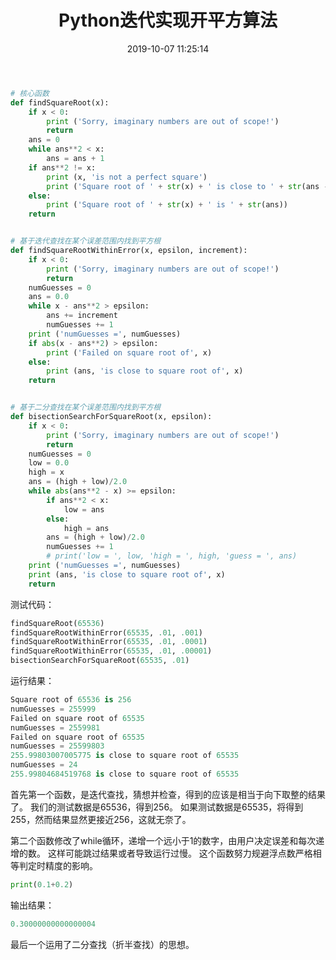﻿---
title: Python迭代实现开平方算法
date: 2019-10-07 11:25:14
summary: 本文以Python编程迭代实现开平方算法。
tags:
- Python
categories:
- Python
---

```python
# 核心函数
def findSquareRoot(x):
    if x < 0:
        print ('Sorry, imaginary numbers are out of scope!')
        return
    ans = 0
    while ans**2 < x:
        ans = ans + 1
    if ans**2 != x:
        print (x, 'is not a perfect square')
        print ('Square root of ' + str(x) + ' is close to ' + str(ans - 1))
    else:
        print ('Square root of ' + str(x) + ' is ' + str(ans))
    return


# 基于迭代查找在某个误差范围内找到平方根
def findSquareRootWithinError(x, epsilon, increment):
    if x < 0:
        print ('Sorry, imaginary numbers are out of scope!')
        return
    numGuesses = 0
    ans = 0.0
    while x - ans**2 > epsilon:
        ans += increment
        numGuesses += 1
    print ('numGuesses =', numGuesses)
    if abs(x - ans**2) > epsilon:
        print ('Failed on square root of', x)
    else:
        print (ans, 'is close to square root of', x)
    return


# 基于二分查找在某个误差范围内找到平方根
def bisectionSearchForSquareRoot(x, epsilon):
    if x < 0:
        print ('Sorry, imaginary numbers are out of scope!')
        return
    numGuesses = 0
    low = 0.0
    high = x
    ans = (high + low)/2.0
    while abs(ans**2 - x) >= epsilon:
        if ans**2 < x:
            low = ans
        else:
            high = ans
        ans = (high + low)/2.0
        numGuesses += 1
        # print('low = ', low, 'high = ', high, 'guess = ', ans)
    print ('numGuesses =', numGuesses)
    print (ans, 'is close to square root of', x)
    return
```

测试代码：
```python
findSquareRoot(65536)
findSquareRootWithinError(65535, .01, .001)
findSquareRootWithinError(65535, .01, .0001)
findSquareRootWithinError(65535, .01, .00001)
bisectionSearchForSquareRoot(65535, .01)
```

运行结果：
```python
Square root of 65536 is 256
numGuesses = 255999
Failed on square root of 65535
numGuesses = 2559981
Failed on square root of 65535
numGuesses = 25599803
255.99803007005775 is close to square root of 65535
numGuesses = 24
255.99804684519768 is close to square root of 65535
```

首先第一个函数，是迭代查找，猜想并检查，得到的应该是相当于向下取整的结果了。
我们的测试数据是65536，得到256。
如果测试数据是65535，将得到255，然而结果显然更接近256，这就无奈了。

第二个函数修改了while循环，递增一个远小于1的数字，由用户决定误差和每次递增的数。
这样可能跳过结果或者导致运行过慢。
这个函数努力规避浮点数严格相等判定时精度的影响。

```python
print(0.1+0.2)
```
输出结果：

```python
0.30000000000000004
```

最后一个运用了二分查找（折半查找）的思想。

